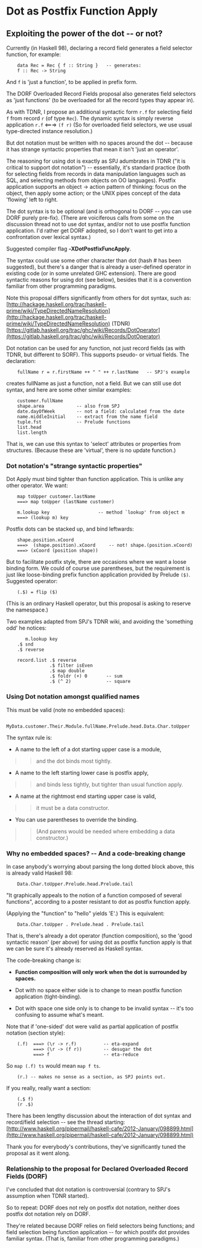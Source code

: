 # Dot as Postfix Function Apply

## Exploiting the power of the dot -- or not?


Currently (in Haskell 98), declaring a record field generates a field selector function, for example:

```wiki
    data Rec = Rec { f :: String }   -- generates:
    f :: Rec -> String
```


And `f` is 'just a function', to be applied in prefix form.


The DORF Overloaded Record Fields proposal also generates field selectors as 'just functions' (to be overloaded for all the record types thay appear in).


As with TDNR, I propose an additional syntactic form `r.f` for selecting field `f` from record `r` (of type `Rec`). The dynamic syntax is simply reverse application `r.f` \<===\> `(f r)`  (So for overloaded field selectors, we use usual type-directed instance resolution.)


But dot notation must be written with no spaces around the dot -- because it has strange syntactic properties that mean it isn't 'just an operator'.


The reasoning for using dot is exactly as SPJ adumbrates in TDNR ("it is critical to support dot notation") -- essentially, it's standard practice (both for selecting fields from records in data manipulation languages such as SQL, and selecting methods from objects on OO languages). Postfix application supports an object -\> action pattern of thinking: focus on the object, then apply some action; or the UNIX pipes concept of the data 'flowing' left to right.


The dot syntax is to be optional (and is orthogonal to DORF -- you can use DORF purely pre-fix). (There are voiciferous calls from some on the discussion thread not to use dot syntax, and/or not to use postfix function application. I'd rather get DORF adopted, so I don't want to get into a confrontation over lexical syntax.)


Suggested compiler flag **‑XDotPostfixFuncApply**.


The syntax could use some other character than dot (hash \# has been suggested), but there's a danger that is already a user-defined operator in existing code (or in some unrelated GHC extension). There are good syntactic reasons for using dot (see below), besides that it is a convention familiar from other programming paradigms.


Note this proposal differs significantly from others for dot syntax, such as:
[http://hackage.haskell.org/trac/haskell-prime/wiki/TypeDirectedNameResolution](http://hackage.haskell.org/trac/haskell-prime/wiki/TypeDirectedNameResolution) (TDNR)
[https://gitlab.haskell.org/trac/ghc/wiki/Records/DotOperator](https://gitlab.haskell.org/trac/ghc/wiki/Records/DotOperator)


Dot notation can be used for any function, not just record fields (as with TDNR, but different to SORF). This supports pseudo- or virtual fields. The declaration:

```wiki
    fullName r = r.firstName ++ " " ++ r.lastName   -- SPJ's example
```


creates fullName as just a function, not a field. But we can still use dot syntax, and here are some other similar examples:

```wiki
    customer.fullName
    shape.area            -- also from SPJ
    date.dayOfWeek        -- not a field: calculated from the date
    name.middleInitial    -- extract from the name field
    tuple.fst             -- Prelude functions
    list.head
    list.length
```


That is, we can use this syntax to 'select' attributes or properties from structures. (Because these are 'virtual', there is no update function.)

### Dot notation's "strange syntactic properties"


Dot Apply must bind tighter than function application. This is unlike any other operator. We want:

```wiki
    map toUpper customer.lastName
    ===> map toUpper (lastName customer)

    m.lookup key                  -- method `lookup' from object m
    ===> (lookup m) key
```


Postfix dots can be stacked up, and bind leftwards:

```wiki
    shape.position.xCoord
    ===>  (shape.position).xCoord     -- not! shape.(position.xCoord)
    ===> (xCoord (position shape))
```


But to facilitate postfix style, there are occasions where we want a loose binding form. We could of course use parentheses, but the requirement is just like loose-binding prefix function application provided by Prelude `($)`. Suggested operator:

```wiki
    (.$) = flip ($)
```


(This is an ordinary Haskell operator, but this proposal is asking to reserve the namespace.)


Two examples adapted from SPJ's TDNR wiki, and avoiding the 'something odd' he notices:

```wiki
       m.lookup key
    .$ snd
    .$ reverse

    record.list .$ reverse
                .$ filter isEven
                .$ map double
                .$ foldr (+) 0       -- sum
                .$ (^ 2)             -- square
```

### Using Dot notation amongst qualified names


This must be valid (note no embedded spaces):

```wiki
    MyData.customer.Their.Module.fullName.Prelude.head.Data.Char.toUpper
```


The syntax rule is:

-  A name to the left of a dot starting upper case is a module,

> >
> > and the dot binds most tightly.

-  A name to the left starting lower case is postfix apply,

> >
> > and binds less tightly, but tighter than usual function apply.

-  A name at the rightmost end starting upper case is valid,

> >
> > it must be a data constructor.

-  You can use parentheses to override the binding.

> >
> > (And parens would be needed where embedding a data constructor.)

### Why no embedded spaces? -- And a code-breaking change


In case anybody's worrying about parsing the long dotted block above, this is already valid Haskell 98:

```wiki
    Data.Char.toUpper.Prelude.head.Prelude.tail
```


"It graphically appeals to the notion of a function composed of several functions", according to a poster resistant to dot as postfix function apply.


(Applying the "function" to "hello" yields 'E'.) This is equivalent:

```wiki
    Data.Char.toUpper . Prelude.head . Prelude.tail
```


That is, there's already a dot operator (function composition), so the 'good syntactic reason' (per above) for using dot as postfix function apply is that we can be sure it's already reserved as Haskell syntax.


The code-breaking change is:

- **Function composition will only work when the dot is surrounded by spaces.**

- Dot with no space either side is to change
  to mean postfix function application (tight-binding).

- Dot with space one side only is to change
  to be invalid syntax -- it's too confusing to assume what's meant.


Note that if 'one-sided' dot were valid as partial application of postfix notation (section style):

```wiki
    (.f)  ===> (\r -> r.f)          -- eta-expand
          ===> (\r -> (f r))        -- desugar the dot
          ===> f                    -- eta-reduce
```


So `map (.f) ts` would mean `map f ts`.

```wiki
    (r.) -- makes no sense as a section, as SPJ points out.
```


If you really, really want a section:

```wiki
    (.$ f)
    (r .$)
```


There has been lengthy discussion about the interaction of dot syntax and record/field selection -- see the thread starting:
[http://www.haskell.org/pipermail/haskell-cafe/2012-January/098899.html](http://www.haskell.org/pipermail/haskell-cafe/2012-January/098899.html)


Thank you for everybody's contributions, they've significantly tuned the proposal as it went along.

### Relationship to the proposal for Declared Overloaded Record Fields (DORF)


I've concluded that dot notation is controversial (contrary to SPJ's assumption when TDNR started).


So to repeat: DORF does not rely on postfix dot notation, neither does postfix dot notation rely on DORF.


They're related because DORF relies on field selectors being functions; and field selection being function application -- for which postifx dot provides familiar syntax. (That is, familiar from other programming paradigms.)
